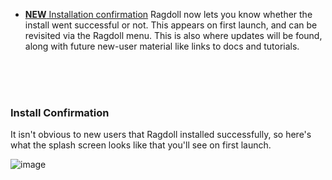 - [**NEW** Installation confirmation](#install-confirmation) Ragdoll now lets you know whether the install went successful or not. This appears on first launch, and can be revisited via the Ragdoll menu. This is also where updates will be found, along with future new-user material like links to docs and tutorials.

<br>
<br>
<br>

### Install Confirmation

It isn't obvious to new users that Ragdoll installed successfully, so here's what the splash screen looks like that you'll see on first launch.

![image](https://user-images.githubusercontent.com/2152766/99279059-b62a6780-2827-11eb-936d-d5989748eafa.png)
